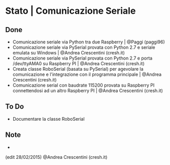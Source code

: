 # Stato | Comunicazione Seriale #

## Done ##
  * Comunicazione seriale via Python tra due Raspberry | @Paggi (paggi96)
  * Comunicazione seriale via PySerial provata con Python 2.7 e seriale emulata su Windows | @Andrea Crescentini (cresh.it)
  * Comunicazione seriale via PySerial provata con Python 2.7 e porta /dev/ttyAMA0 su Raspberry PI | @Andrea Crescentini (cresh.it)
  * Creata classe RoboSerial (basata su PySerial) per agevolare la comunicazione e l'integrazione con il programma principale | @Andrea Crescentini (cresh.it)
  * Comunicazione serial con baudrate 115200 provata su Raspberry PI connettendosi ad un altro Raspberry PI | @Andrea Crescentini (cresh.it)

## To Do ##
  * Documentare la classe RoboSerial

## Note ##
  * 

(edit 28/02/2015) @Andrea Crescentini (cresh.it)